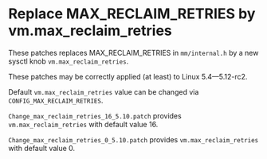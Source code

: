
# Replace MAX_RECLAIM_RETRIES by vm.max_reclaim_retries

These patches replaces MAX_RECLAIM_RETRIES in `mm/internal.h` by a new 
sysctl knob `vm.max_reclaim_retries`.

These patches may be correctly applied (at least) to Linux 5.4—5.12-rc2.

Default `vm.max_reclaim_retries` value can be changed via `CONFIG_MAX_RECLAIM_RETRIES`.

`Change_max_reclaim_retries_16_5.10.patch` provides `vm.max_reclaim_retries` with default value 16.

`Change_max_reclaim_retries_0_5.10.patch` provides `vm.max_reclaim_retries` with default value 0.
